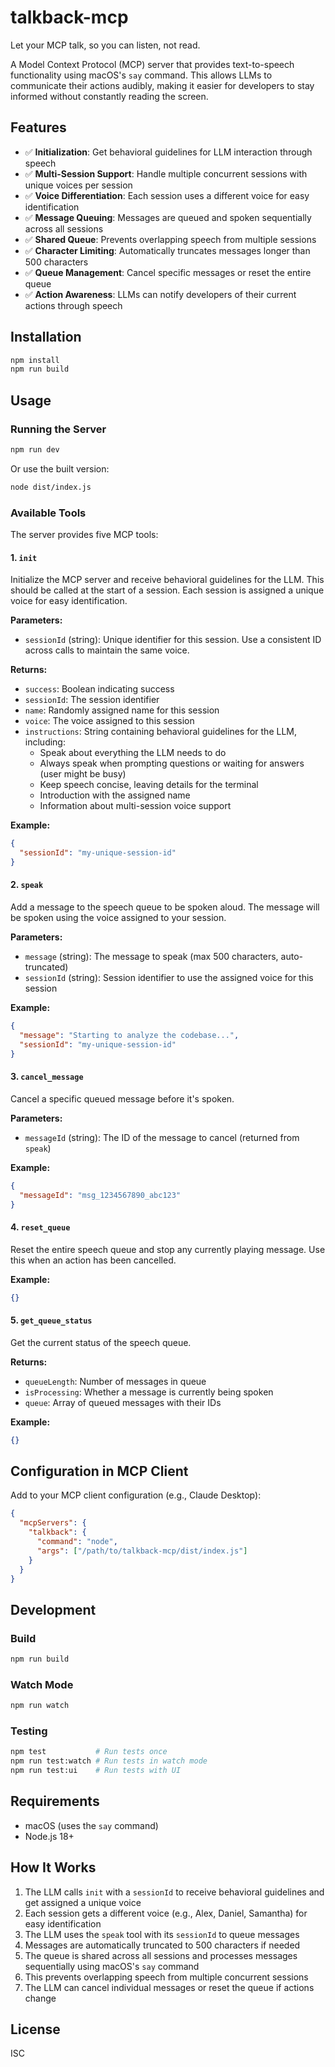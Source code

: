 # talkback-mcp

Let your MCP talk, so you can listen, not read.

A Model Context Protocol (MCP) server that provides text-to-speech functionality using macOS's `say` command. This allows LLMs to communicate their actions audibly, making it easier for developers to stay informed without constantly reading the screen.

## Features

- ✅ **Initialization**: Get behavioral guidelines for LLM interaction through speech
- ✅ **Multi-Session Support**: Handle multiple concurrent sessions with unique voices per session
- ✅ **Voice Differentiation**: Each session uses a different voice for easy identification
- ✅ **Message Queuing**: Messages are queued and spoken sequentially across all sessions
- ✅ **Shared Queue**: Prevents overlapping speech from multiple sessions
- ✅ **Character Limiting**: Automatically truncates messages longer than 500 characters
- ✅ **Queue Management**: Cancel specific messages or reset the entire queue
- ✅ **Action Awareness**: LLMs can notify developers of their current actions through speech

## Installation

```bash
npm install
npm run build
```

## Usage

### Running the Server

```bash
npm run dev
```

Or use the built version:

```bash
node dist/index.js
```

### Available Tools

The server provides five MCP tools:

#### 1. `init`
Initialize the MCP server and receive behavioral guidelines for the LLM. This should be called at the start of a session. Each session is assigned a unique voice for easy identification.

**Parameters:**
- `sessionId` (string): Unique identifier for this session. Use a consistent ID across calls to maintain the same voice.

**Returns:**
- `success`: Boolean indicating success
- `sessionId`: The session identifier
- `name`: Randomly assigned name for this session
- `voice`: The voice assigned to this session
- `instructions`: String containing behavioral guidelines for the LLM, including:
  - Speak about everything the LLM needs to do
  - Always speak when prompting questions or waiting for answers (user might be busy)
  - Keep speech concise, leaving details for the terminal
  - Introduction with the assigned name
  - Information about multi-session voice support

**Example:**
```json
{
  "sessionId": "my-unique-session-id"
}
```

#### 2. `speak`
Add a message to the speech queue to be spoken aloud. The message will be spoken using the voice assigned to your session.

**Parameters:**
- `message` (string): The message to speak (max 500 characters, auto-truncated)
- `sessionId` (string): Session identifier to use the assigned voice for this session

**Example:**
```json
{
  "message": "Starting to analyze the codebase...",
  "sessionId": "my-unique-session-id"
}
```

#### 3. `cancel_message`
Cancel a specific queued message before it's spoken.

**Parameters:**
- `messageId` (string): The ID of the message to cancel (returned from `speak`)

**Example:**
```json
{
  "messageId": "msg_1234567890_abc123"
}
```

#### 4. `reset_queue`
Reset the entire speech queue and stop any currently playing message. Use this when an action has been cancelled.

**Example:**
```json
{}
```

#### 5. `get_queue_status`
Get the current status of the speech queue.

**Returns:**
- `queueLength`: Number of messages in queue
- `isProcessing`: Whether a message is currently being spoken
- `queue`: Array of queued messages with their IDs

**Example:**
```json
{}
```

## Configuration in MCP Client

Add to your MCP client configuration (e.g., Claude Desktop):

```json
{
  "mcpServers": {
    "talkback": {
      "command": "node",
      "args": ["/path/to/talkback-mcp/dist/index.js"]
    }
  }
}
```

## Development

### Build

```bash
npm run build
```

### Watch Mode

```bash
npm run watch
```

### Testing

```bash
npm test           # Run tests once
npm run test:watch # Run tests in watch mode
npm run test:ui    # Run tests with UI
```

## Requirements

- macOS (uses the `say` command)
- Node.js 18+

## How It Works

1. The LLM calls `init` with a `sessionId` to receive behavioral guidelines and get assigned a unique voice
2. Each session gets a different voice (e.g., Alex, Daniel, Samantha) for easy identification
3. The LLM uses the `speak` tool with its `sessionId` to queue messages
4. Messages are automatically truncated to 500 characters if needed
5. The queue is shared across all sessions and processes messages sequentially using macOS's `say` command
6. This prevents overlapping speech from multiple concurrent sessions
7. The LLM can cancel individual messages or reset the queue if actions change

## License

ISC
